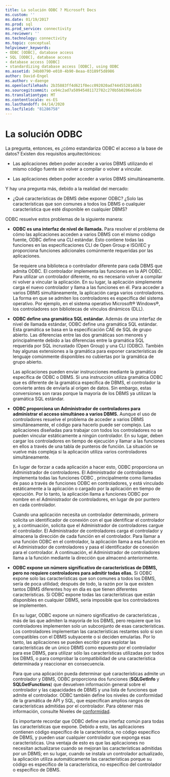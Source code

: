 ```yaml
---
title: La solución ODBC ? Microsoft Docs
ms.custom: ''
ms.date: 01/19/2017
ms.prod: sql
ms.prod_service: connectivity
ms.reviewer: ''
ms.technology: connectivity
ms.topic: conceptual
helpviewer_keywords:
- ODBC [ODBC], database access
- SQL [ODBC], database access
- database access [ODBC]
- standardizing database access [ODBC], using ODBC
ms.assetid: 34b80790-e010-4b90-8eaa-03189f5d8986
author: David-Engel
ms.author: v-daenge
ms.openlocfilehash: 2b35883ff4d621f0ecc092020ad744455281dd63
ms.sourcegitcommit: ce94c2ad7a50945481172782c270b5b0206e61de
ms.translationtype: MT
ms.contentlocale: es-ES
ms.lasthandoff: 04/14/2020
ms.locfileid: "81286758"
---
```

# <a name="the-odbc-solution"></a>La solución ODBC
La pregunta, entonces, es ¿cómo estandariza ODBC el acceso a la base de datos? Existen dos requisitos arquitectónicos:  
  
-   Las aplicaciones deben poder acceder a varios DBMS utilizando el mismo código fuente sin volver a compilar o volver a vincular.  
  
-   Las aplicaciones deben poder acceder a varios DBMS simultáneamente.  
  
 Y hay una pregunta más, debido a la realidad del mercado:  
  
-   ¿Qué características de DBMS debe exponer ODBC? ¿Solo las características que son comunes a todos los DBMS o cualquier característica que esté disponible en cualquier DBMS?  
  
 ODBC resuelve estos problemas de la siguiente manera:  
  
-   **ODBC es una interfaz de nivel de llamada.** Para resolver el problema de cómo las aplicaciones acceden a varios DBMS con el mismo código fuente, ODBC define una CLI estándar. Esto contiene todas las funciones en las especificaciones CLI de Open Group e ISO/IEC y proporciona funciones adicionales comúnmente requeridas por las aplicaciones.  
  
     Se requiere una biblioteca o controlador diferente para cada DBMS que admita ODBC. El controlador implementa las funciones en la API ODBC. Para utilizar un controlador diferente, no es necesario volver a compilar ni volver a vincular la aplicación. En su lugar, la aplicación simplemente carga el nuevo controlador y llama a las funciones en él. Para acceder a varios DBMS simultáneamente, la aplicación carga varios controladores. La forma en que se admiten los controladores es específica del sistema operativo. Por ejemplo, en el sistema operativo Microsoft® Windows®, los controladores son bibliotecas de vínculos dinámicos (DLL).  
  
-   **ODBC define una gramática SQL estándar.** Además de una interfaz de nivel de llamada estándar, ODBC define una gramática SQL estándar. Esta gramática se basa en la especificación CAE de SQL de grupo abierto. Las diferencias entre las dos gramáticas son menores y principalmente debido a las diferencias entre la gramática SQL requerida por SQL incrustado (Open Group) y una CLI (ODBC). También hay algunas extensiones a la gramática para exponer características de lenguaje comúnmente disponibles no cubiertas por la gramática de grupo abierto.  
  
     Las aplicaciones pueden enviar instrucciones mediante la gramática específica de ODBC o DBMS. Si una instrucción utiliza gramática ODBC que es diferente de la gramática específica de DBMS, el controlador la convierte antes de enviarla al origen de datos. Sin embargo, estas conversiones son raras porque la mayoría de los DBMS ya utilizan la gramática SQL estándar.  
  
-   **ODBC proporciona un Administrador de controladores para administrar el acceso simultáneo a varios DBMS.** Aunque el uso de controladores resuelve el problema de acceder a varios DBMS simultáneamente, el código para hacerlo puede ser complejo. Las aplicaciones diseñadas para trabajar con todos los controladores no se pueden vincular estáticamente a ningún controlador. En su lugar, deben cargar los controladores en tiempo de ejecución y llamar a las funciones en ellos a través de una tabla de punteros de función. La situación se vuelve más compleja si la aplicación utiliza varios controladores simultáneamente.  
  
     En lugar de forzar a cada aplicación a hacer esto, ODBC proporciona un Administrador de controladores. El Administrador de controladores implementa todas las funciones ODBC , principalmente como llamadas de paso a través de funciones ODBC en controladores, y está vinculado estáticamente a la aplicación o cargado por la aplicación en tiempo de ejecución. Por lo tanto, la aplicación llama a funciones ODBC por nombre en el Administrador de controladores, en lugar de por puntero en cada controlador.  
  
     Cuando una aplicación necesita un controlador determinado, primero solicita un identificador de conexión con el que identificar el controlador y, a continuación, solicita que el Administrador de controladores cargue el controlador. El Administrador de controladores carga el controlador y almacena la dirección de cada función en el controlador. Para llamar a una función ODBC en el controlador, la aplicación llama a esa función en el Administrador de controladores y pasa el identificador de conexión para el controlador. A continuación, el Administrador de controladores llama a la función mediante la dirección que almacenó anteriormente.  
  
-   **ODBC expone un número significativo de características de DBMS, pero no requiere controladores para admitir todas ellas.** Si ODBC expone solo las características que son comunes a todos los DBMS, sería de poca utilidad; después de todo, la razón por la que existen tantos DBMS diferentes hoy en día es que tienen diferentes características. Si ODBC expone todas las características que están disponibles en cualquier DBMS, sería imposible que los controladores se implementen.  
  
     En su lugar, ODBC expone un número significativo de características , más de las que admiten la mayoría de los DBMS, pero requiere que los controladores implementen solo un subconjunto de esas características. Los controladores implementan las características restantes solo si son compatibles con el DBMS subyacente o si deciden emularlas. Por lo tanto, las aplicaciones se pueden escribir para explotar las características de un único DBMS como expuesto por el controlador para ese DBMS, para utilizar sólo las características utilizadas por todos los DBMS, o para comprobar la compatibilidad de una característica determinada y reaccionar en consecuencia.  
  
     Para que una aplicación pueda determinar qué características admite un controlador y DBMS, ODBC proporciona dos funciones (**SQLGetInfo** y **SQLGetFunctions**) que devuelven información general sobre el controlador y las capacidades de DBMS y una lista de funciones que admite el controlador. ODBC también define los niveles de conformidad de la gramática de API y SQL, que especifican amplios rangos de características admitidas por el controlador. Para obtener más información, consulte Niveles de [conformidad](../../odbc/reference/develop-app/conformance-levels.md).  
  
     Es importante recordar que ODBC define una interfaz común para todas las características que expone. Debido a esto, las aplicaciones contienen código específico de la característica, no código específico de DBMS, y pueden usar cualquier controlador que exponga esas características. Una ventaja de esto es que las aplicaciones no necesitan actualizarse cuando se mejoran las características admitidas por un DBMS; en su lugar, cuando se instala un controlador actualizado, la aplicación utiliza automáticamente las características porque su código es específico de la característica, no específico del controlador o específico de DBMS.
